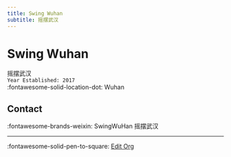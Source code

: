 ```yaml
---
title: Swing Wuhan
subtitle: 摇摆武汉
---
```


# Swing Wuhan

摇摆武汉  
`Year Established: 2017`  
:fontawesome-solid-location-dot: Wuhan  


## Contact

:fontawesome-brands-weixin: SwingWuHan 摇摆武汉  

---

:fontawesome-solid-pen-to-square: [Edit Org](https://github.com/swingdance/orgs/issues/new?assignees=&labels=update+org&projects=&template=03-update_entity.yml&title=Update%20Org%3A%20zh_CN%20%E2%80%A2%20Swing%20Wuhan&region=zh_CN&id=swing-wu-han&name=Swing%20Wuhan)
